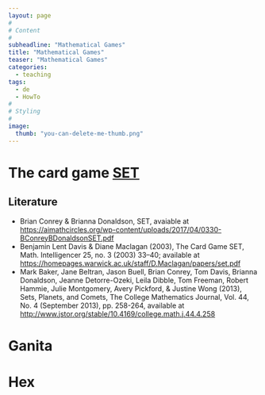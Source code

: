 ```yaml
---
layout: page
#
# Content
#
subheadline: "Mathematical Games"
title: "Mathematical Games"
teaser: "Mathematical Games"
categories:
  - teaching
tags:
  - de
  - HowTo
#
# Styling
#
image:
  thumb: "you-can-delete-me-thumb.png"
---
```


# The card game [SET](https://en.wikipedia.org/wiki/Set_(card_game))

## Literature

- Brian Conrey & Brianna Donaldson, SET, avaiable at https://aimathcircles.org/wp-content/uploads/2017/04/0330-BConreyBDonaldsonSET.pdf
- Benjamin Lent Davis & Diane Maclagan (2003), The Card Game SET,
Math. Intelligencer 25, no. 3 (2003) 33–40; available at https://homepages.warwick.ac.uk/staff/D.Maclagan/papers/set.pdf
- Mark Baker, Jane Beltran, Jason Buell, Brian Conrey, Tom Davis, Brianna
Donaldson, Jeanne Detorre-Ozeki, Leila Dibble, Tom Freeman, Robert Hammie, Julie
Montgomery, Avery Pickford, & Justine Wong (2013), Sets, Planets, and
Comets, The College Mathematics Journal, Vol. 44, No. 4 (September
2013), pp. 258-264, available at http://www.jstor.org/stable/10.4169/college.math.j.44.4.258

# Ganita

# Hex
